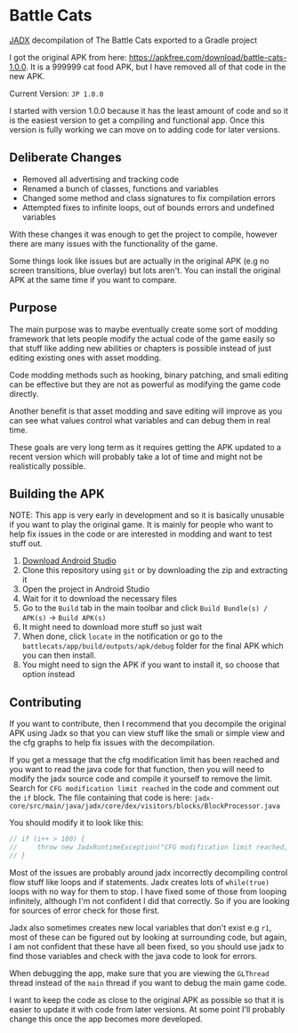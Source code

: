 # Battle Cats

[JADX](https://github.com/skylot/jadx) decompilation of The Battle Cats exported to a Gradle project

I got the original APK from here: <https://apkfree.com/download/battle-cats-1.0.0>. It is a 999999
cat food APK, but I have removed all of that code in the new APK.

Current Version: `JP 1.0.0`

I started with version 1.0.0 because it has the least amount of code and so it is the easiest
version to get a compiling and functional app. Once this version is fully working we can move on to
adding code for later versions.

## Deliberate Changes

- Removed all advertising and tracking code
- Renamed a bunch of classes, functions and variables
- Changed some method and class signatures to fix compilation errors
- Attempted fixes to infinite loops, out of bounds errors and undefined variables

With these changes it was enough to get the project to compile, however there are many issues with
the functionality of the game.

Some things look like issues but are actually in the original APK (e.g no screen transitions,
blue overlay) but lots aren't. You can install the original APK at the same time if you want to
compare.

## Purpose

The main purpose was to maybe eventually create some sort of modding framework that lets people
modify the actual code of the game easily so that stuff like adding new abilities or chapters is
possible instead of just editing existing ones with asset modding.

Code modding methods such as hooking, binary patching, and smali editing can be effective but
they are not as powerful as modifying the game code directly.

Another benefit is that asset modding and save editing will improve as you can see what values
control what variables and can debug them in real time.

These goals are very long term as it requires getting the APK updated to a recent version which will
probably take a lot of time and might not be realistically possible.

## Building the APK

NOTE: This app is very early in development and so it is basically unusable if you want to play the
original game. It is mainly for people who want to help fix issues in the code or are interested in
modding and want to test stuff out.

1. [Download Android Studio](https://developer.android.com/studio)
2. Clone this repository using `git` or by downloading the zip and extracting it
3. Open the project in Android Studio
4. Wait for it to download the necessary files
5. Go to the `Build` tab in the main toolbar and click `Build Bundle(s) / APK(s)` -> `Build APK(s)`
6. It might need to download more stuff so just wait
7. When done, click `locate` in the notification or go to the
`battlecats/app/build/outputs/apk/debug` folder for the final APK which you can then install.
8. You might need to sign the APK if you want to install it, so choose that option instead

## Contributing

If you want to contribute, then I recommend that you decompile the original APK using Jadx so that
you can view stuff like the smali or simple view and the cfg graphs to help fix issues with the
decompilation.

If you get a message that the cfg modification limit has been reached and you want to read the java
code for that function, then you will need to modify the jadx source code and compile it yourself
to remove the limit. Search for `CFG modification limit reached` in the code and comment out the
`if` block. The file containing that code is here:
`jadx-core/src/main/java/jadx/core/dex/visitors/blocks/BlockProcessor.java`

You should modify it to look like this:
```java
// if (i++ > 100) {
//     throw new JadxRuntimeException("CFG modification limit reached, blocks count: " + mth.getBasicBlocks().size());
// }
```

Most of the issues are probably around jadx incorrectly decompiling control flow stuff like loops
and if statements. Jadx creates lots of `while(true)` loops with no way for them to stop. I have
fixed some of those from looping infinitely, although I'm not confident I did that correctly.
So if you are looking for sources of error check for those first.

Jadx also sometimes creates new local variables that don't exist e.g `r1`, most of these can be
figured out by looking at surrounding code, but again, I am not confident that these have all been
fixed, so you should use jadx to find those variables and check with the java code to look for
errors.

When debugging the app, make sure that you are viewing the `GLThread` thread instead of the `main`
thread if you want to debug the main game code.

I want to keep the code as close to the original APK as possible so that it is easier to update
it with code from later versions. At some point I'll probably change this once the app becomes more
developed.